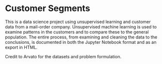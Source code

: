 # Customer Segments

This is a data science project using unsupervised learning and customer data from a mail-order company. Unsupervised machine learning is used to examine patterns in the customers and to compare these to the general population. The entire process, from examining and cleaning the data to the conclusions, is documented in both the Jupyter Notebook format and as an export in HTML.

Credit to Arvato for the datasets and problem formulation.
